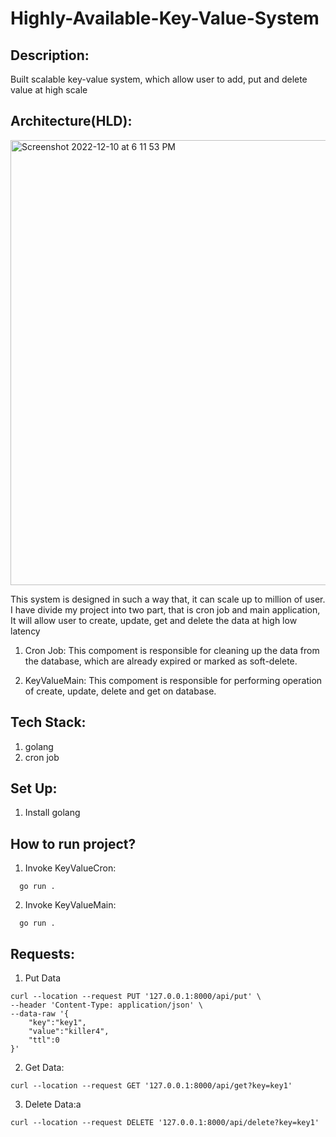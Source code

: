 # Highly-Available-Key-Value-System
## Description:
Built scalable key-value system, which allow user to add, put and delete value at high scale

## Architecture(HLD):
<img width="712" alt="Screenshot 2022-12-10 at 6 11 53 PM" src="https://user-images.githubusercontent.com/39022530/206855918-f505e0e7-ce9f-4e5d-ad71-6890df4a3c62.png">

This system is designed in such a way that, it can scale up to million of user. I have divide my project into two part, that is cron job and main application, It will allow user to create, update, get and delete the data at high low latency

1. Cron Job:
This compoment is responsible for cleaning up the data from the database, which are already expired or marked as soft-delete.

2. KeyValueMain:
This compoment is responsible for performing operation of create, update, delete and get on database. 

## Tech Stack:
1. golang
2. cron job

## Set Up:
1. Install golang

## How to run project?

1. Invoke KeyValueCron:
```
  go run .
```

2. Invoke KeyValueMain:
```
  go run .
```

## Requests:
1. Put Data
```
curl --location --request PUT '127.0.0.1:8000/api/put' \
--header 'Content-Type: application/json' \
--data-raw '{
    "key":"key1",
    "value":"killer4",
    "ttl":0
}'
```
2. Get Data:
```
curl --location --request GET '127.0.0.1:8000/api/get?key=key1'
```
3. Delete Data:a
```
curl --location --request DELETE '127.0.0.1:8000/api/delete?key=key1'
```
